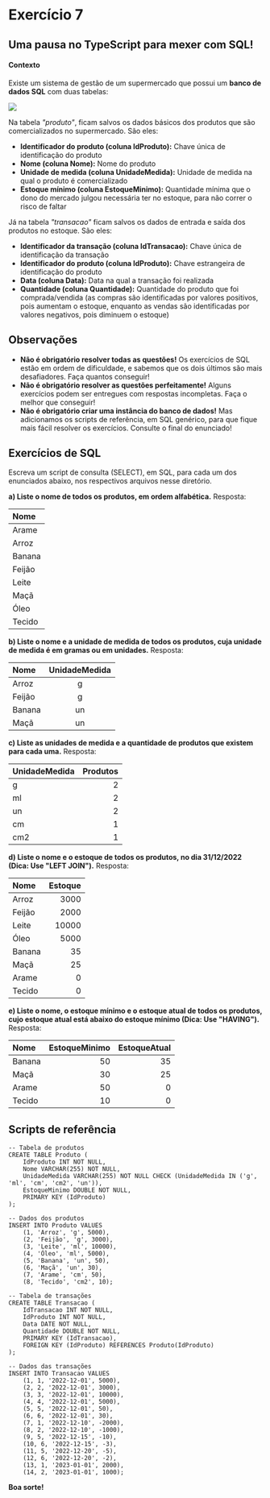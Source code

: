 # Exercício 7
## Uma pausa no TypeScript para mexer com SQL!

#### Contexto

Existe um sistema de gestão de um supermercado que possui um  **banco de dados SQL**  com duas tabelas:

![](https://solatio-gd-misc.s3.us-east-2.amazonaws.com/PublicFiles/ps-sql-diagram.png)


Na tabela *"produto"*, ficam salvos os dados básicos dos produtos que são comercializados no supermercado. São eles:
- **Identificador do produto (coluna IdProduto):** Chave única de identificação do produto
- **Nome (coluna Nome):** Nome do produto
- **Unidade de medida (coluna UnidadeMedida):** Unidade de medida na qual o produto é comercializado
- **Estoque mínimo (coluna EstoqueMinimo):** Quantidade mínima que o dono do mercado julgou necessária ter no estoque, para não correr o risco de faltar

Já na tabela *"transacao"* ficam salvos os dados de entrada e saída dos produtos no estoque. São eles:
- **Identificador da transação (coluna IdTransacao):** Chave única de identificação da transação
- **Identificador do produto (coluna IdProduto):** Chave estrangeira de identificação do produto
- **Data (coluna Data):** Data na qual a transação foi realizada
- **Quantidade (coluna Quantidade):** Quantidade do produto que foi comprada/vendida (as compras são identificadas por valores positivos, pois aumentam o estoque, enquanto as vendas são identificadas por valores negativos, pois diminuem o estoque)

## Observações
- **Não é obrigatório resolver todas as questões!** Os exercícios de SQL estão em ordem de dificuldade, e sabemos que os dois últimos são mais desafiadores. Faça quantos conseguir!
- **Não é obrigatório resolver as questões perfeitamente!** Alguns exercícios podem ser entregues com respostas incompletas. Faça o melhor que conseguir!
- **Não é obrigatório criar uma instância do banco de dados!** Mas adicionamos os scripts de referência, em SQL genérico, para que fique mais fácil resolver os exercícios. Consulte o final do enunciado!

## Exercícios de SQL

Escreva um script de consulta (SELECT), em SQL, para cada um dos enunciados abaixo, nos respectivos arquivos nesse diretório.

**a) Liste o nome de todos os produtos, em ordem alfabética.** Resposta:

|Nome|
|:---|
|Arame|
|Arroz|
|Banana|
|Feijão|
|Leite|
|Maçã|
|Óleo|
|Tecido|

**b) Liste o nome e a unidade de medida de todos os produtos, cuja unidade de medida é em gramas ou em unidades.** Resposta:

|Nome|UnidadeMedida|
|:---|:---:|
|Arroz|g|
|Feijão|g|
|Banana|un|
|Maçã|un|

**c) Liste as unidades de medida e a quantidade de produtos que existem para cada uma.** Resposta:

|UnidadeMedida|Produtos|
|:---|---:|
|g|2|
|ml|2|
|un|2|
|cm|1|
|cm2|1|

**d) Liste o nome e o estoque de todos os produtos, no dia 31/12/2022 (Dica: Use "LEFT JOIN").** Resposta:

|Nome|Estoque|
|:---|---:|
|Arroz|3000|
|Feijão|2000|
|Leite|10000|
|Óleo|5000|
|Banana|35|
|Maçã|25|
|Arame|0|
|Tecido|0|

**e) Liste o nome, o estoque mínimo e o estoque atual de todos os produtos, cujo estoque atual está abaixo do estoque mínimo (Dica: Use "HAVING").** Resposta:

|Nome|EstoqueMinimo|EstoqueAtual|
|:---|---:|---:|
|Banana|50|35|
|Maçã|30|25|
|Arame|50|0|
|Tecido|10|0|

## Scripts de referência

```
-- Tabela de produtos
CREATE TABLE Produto (
	IdProduto INT NOT NULL,
	Nome VARCHAR(255) NOT NULL,
	UnidadeMedida VARCHAR(255) NOT NULL CHECK (UnidadeMedida IN ('g', 'ml', 'cm', 'cm2', 'un')),
	EstoqueMinimo DOUBLE NOT NULL,
	PRIMARY KEY (IdProduto)
);

-- Dados dos produtos
INSERT INTO Produto VALUES
	(1, 'Arroz', 'g', 5000),
	(2, 'Feijão', 'g', 3000),
	(3, 'Leite', 'ml', 10000),
	(4, 'Óleo', 'ml', 5000),
	(5, 'Banana', 'un', 50),
	(6, 'Maçã', 'un', 30),
	(7, 'Arame', 'cm', 50),
	(8, 'Tecido', 'cm2', 10);

-- Tabela de transações
CREATE TABLE Transacao (
	IdTransacao INT NOT NULL,
	IdProduto INT NOT NULL,
	Data DATE NOT NULL,
	Quantidade DOUBLE NOT NULL,
	PRIMARY KEY (IdTransacao),
	FOREIGN KEY (IdProduto) REFERENCES Produto(IdProduto)
);

-- Dados das transações
INSERT INTO Transacao VALUES
	(1, 1, '2022-12-01', 5000),
	(2, 2, '2022-12-01', 3000),
	(3, 3, '2022-12-01', 10000),
	(4, 4, '2022-12-01', 5000),
	(5, 5, '2022-12-01', 50),
	(6, 6, '2022-12-01', 30),
	(7, 1, '2022-12-10', -2000),
	(8, 2, '2022-12-10', -1000),
	(9, 5, '2022-12-15', -10),
	(10, 6, '2022-12-15', -3),
	(11, 5, '2022-12-20', -5),
	(12, 6, '2022-12-20', -2),
	(13, 1, '2023-01-01', 2000),
	(14, 2, '2023-01-01', 1000);
```

**Boa sorte!**
